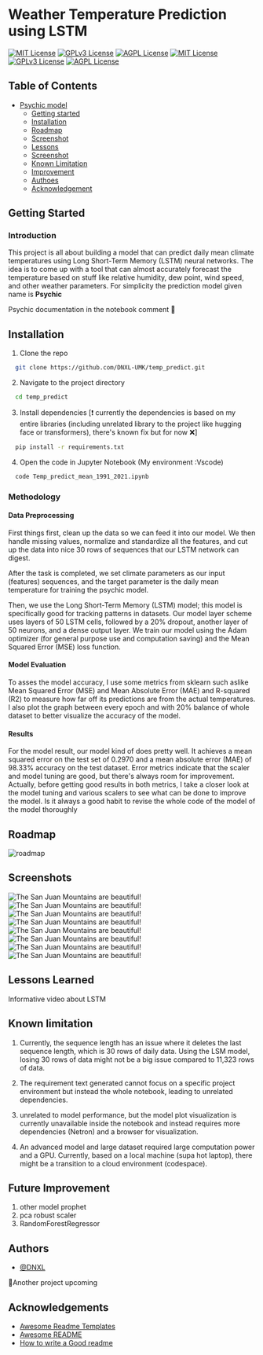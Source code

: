 
# Weather Temperature Prediction using LSTM

[![MIT License](https://img.shields.io/badge/License-MIT-green.svg)](https://choosealicense.com/licenses/mit/) 
[![GPLv3 License](https://img.shields.io/badge/License-GPL%20v3-yellow.svg)](https://opensource.org/licenses/)
[![AGPL License](https://img.shields.io/badge/license-AGPL-blue.svg)](http://www.gnu.org/licenses/agpl-3.0)
[![MIT License](https://img.shields.io/badge/License-MIT-green.svg)](https://choosealicense.com/licenses/mit/)
[![GPLv3 License](https://img.shields.io/badge/License-GPL%20v3-yellow.svg)](https://opensource.org/licenses/)
[![AGPL License](https://img.shields.io/badge/license-AGPL-blue.svg)](http://www.gnu.org/licenses/agpl-3.0)


## Table of Contents

- [Psychic model](#jeli-climate-prediction)
  - [Getting started](#about-the-project)
  - [Installation](#installation)
  - [Roadmap](#usage)
  - [Screenshot](#contributing)
  - [Lessons](#license)
  - [Screenshot](#contributing)
  - [Known Limitation](#license)
  - [Improvement](#contact)
  - [Authoes](#contact)
  - [Acknowledgement](#contact)


## Getting Started

### Introduction
This project is all about building a model that can predict daily mean climate temperatures using Long Short-Term Memory (LSTM) neural networks. The idea is to come up with a tool that can almost accurately forecast the temperature based on stuff like relative humidity, dew point, wind speed, and other weather parameters. For simplicity the prediction model given name is **Psychic** 

Psychic documentation in the notebook comment 🎊

## Installation

1. Clone the repo 

```bash
  git clone https://github.com/DNXL-UMK/temp_predict.git
```
2. Navigate to the project directory
```bash
  cd temp_predict
```
3. Install dependencies [❗ currently the dependencies is based on my entire libraries (including unrelated library to the project like hugging face or transformers), there's known fix but for now ❌]
```bash
  pip install -r requirements.txt
```
4. Open the code in Jupyter Notebook (My environment :Vscode)
```bash
  code Temp_predict_mean_1991_2021.ipynb
```

### Methodology
#### Data Preprocessing
First things first, clean up the data so we can feed it into our model. We then handle missing values, normalize and standardize all the features, and cut up the data into nice 30 rows of sequences that our LSTM network can digest.

After the task is completed, we set climate parameters as our input (features) sequences, and the target parameter is the daily mean temperature for training the psychic model.

Then, we use the Long Short-Term Memory (LSTM) model; this model is specifically good for tracking patterns in datasets. Our model layer scheme uses layers of 50 LSTM cells, followed by a 20% dropout, another layer of 50 neurons, and a dense output layer. We train our model using the Adam optimizer (for general purpose use and computation saving) and the Mean Squared Error (MSE) loss function.


#### Model Evaluation
To asses the model accuracy, I use some metrics from sklearn such aslike Mean Squared Error (MSE) and Mean Absolute Error (MAE) and R-squared (R2) to measure how far off its predictions are from the actual temperatures. I also plot the graph between every epoch and with 20% balance of whole dataset to better visualize the accuracy of the model.


#### Results
For the model result, our model kind of does pretty well. It achieves a mean squared error on the test set of 0.2970 and a mean absolute error (MAE) of 98.33% accuracy on the test dataset. Error metrics indicate that the scaler and model tuning are good, but there's always room for improvement. Actually, before getting good results in both metrics, I take a closer look at the model tuning and various scalers to see what can be done to improve the model. Is it always a good habit to revise the whole code of the model of the model thoroughly


## Roadmap

![roadmap](/assets/images/san-juan-mountains.jpg "San Juan Mountains")



## Screenshots

![The San Juan Mountains are beautiful!](/assets/images/san-juan-mountains.jpg "San Juan Mountains")
![The San Juan Mountains are beautiful!](/assets/images/san-juan-mountains.jpg "San Juan Mountains")
![The San Juan Mountains are beautiful!](/assets/images/san-juan-mountains.jpg "San Juan Mountains")
![The San Juan Mountains are beautiful!](/assets/images/san-juan-mountains.jpg "San Juan Mountains")
![The San Juan Mountains are beautiful!](/assets/images/san-juan-mountains.jpg "San Juan Mountains")
![The San Juan Mountains are beautiful!](/assets/images/san-juan-mountains.jpg "San Juan Mountains")
![The San Juan Mountains are beautiful!](/assets/images/san-juan-mountains.jpg "San Juan Mountains")
![The San Juan Mountains are beautiful!](/assets/images/san-juan-mountains.jpg "San Juan Mountains")


## Lessons Learned

Informative video about LSTM



## Known limitation

1. Currently, the sequence length has an issue where it deletes the last sequence length, which is 30 rows of daily data. Using the LSM model, losing 30 rows of data might not be a big issue compared to 11,323 rows of data.

2. The requirement text generated cannot focus on a specific project environment but instead the whole notebook, leading to unrelated dependencies.

3. unrelated to model performance, but the model plot visualization is currently unavailable inside the notebook and instead requires more dependencies (Netron) and a browser for visualization.

4. An advanced model and large dataset required large computation power and a GPU. Currently, based on a local machine (supa hot laptop), there might be a transition to a cloud environment (codespace).

## Future Improvement
1. other model prophet
2. pca robust scaler
3. RandomForestRegressor
## Authors

- [@DNXL](https://www.github.com/DNXL-UMK)

📌Another project upcoming 
## Acknowledgements

 - [Awesome Readme Templates](https://awesomeopensource.com/project/elangosundar/awesome-README-templates)
 - [Awesome README](https://github.com/matiassingers/awesome-readme)
 - [How to write a Good readme](https://bulldogjob.com/news/449-how-to-write-a-good-readme-for-your-github-project)

